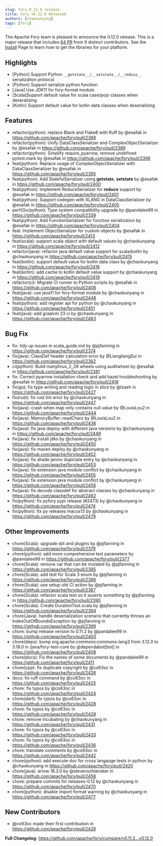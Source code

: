 ```yaml
---
slug: fory_0_12_0_release
title: Fory v0.12.0 Released
authors: [chaokunyang]
tags: [fory]
---
```


The Apache Fory team is pleased to announce the 0.12.0 release. This is a major release that includes [64 PR](https://github.com/apache/fory/compare/v0.11.2...v0.12.0) from 9 distinct contributors. See the [Install](https://fury.apache.org/docs/docs/start/install) Page to learn how to get the libraries for your platform.

## Highlights

* [Python] Support Python `__getstate__/__setstate__/__reduce__` serialization protocol
* [Python] Support serialize python function
* [Java] Use JDK11 for fory-format module
* [Scala]Support default value for scala case/pojo classes when deseralizing
* [Kotlin] Support default value for kotlin data classes when deserializing

## Features

* refactor(python): replace Black and Flake8 with Ruff by @esafak in https://github.com/apache/fory/pull/2388
* refactor(python): Unify DataClassSerializer and ComplexObjectSerializer by @esafak in https://github.com/apache/fory/pull/2389
* refactor(python): Simplify require_pyarrow, remove undefined pytest.mark by @esafak in https://github.com/apache/fory/pull/2396
* feat(python): Replace usage of ComplexObjectSerializer with DataClassSerializer by @esafak in https://github.com/apache/fory/pull/2395
* feat(python): Add StatefulSerializer using __getstate__, __setstate__ by @esafak in https://github.com/apache/fory/pull/2400
* feat(python): Implement ReduceSerializer for __reduce__ support by @esafak in https://github.com/apache/fory/pull/2401
* feat(python): Support codegen with XLANG in  DataClassSerializer by @esafak in https://github.com/apache/fory/pull/2405
* perf(Go/python): Type system compatibility upgrade by @pandalee99 in https://github.com/apache/fory/pull/2339
* feat(python): Add FunctionSerializer for function serialization by @esafak in https://github.com/apache/fory/pull/2404
* feat: Implement ObjectSerializer for custom objects by @esafak in https://github.com/apache/fory/pull/2413
* feat(scala): support scala object with default values by @chaokunyang in https://github.com/apache/fory/pull/2412
* refactor(java): refactor java default value support for scala/kotlin by @chaokunyang in https://github.com/apache/fory/pull/2415
* feat(kotlin): support default value for kotlin data class by @chaokunyang in https://github.com/apache/fory/pull/2416
* feat(kotlin): add cache to kotlin default value support by @chaokunyang in https://github.com/apache/fory/pull/2419
* refactor(ci): Migrate CI runner to Python scripts by @esafak in https://github.com/apache/fory/pull/2406
* feat(java): use java11 for fory-format module by @chaokunyang in https://github.com/apache/fory/pull/2448
* feat(python): add register api for python by @chaokunyang in https://github.com/apache/fory/pull/2451
* feat(java): add graalvm 23 ci by @chaokunyang in https://github.com/apache/fory/pull/2463

## Bug Fix

* fix: tidy up issues in scala_guide.md by @pjfanning in https://github.com/apache/fory/pull/2374
* fix(java): ClassDef header calculation error by @LiangliangSui in https://github.com/apache/fory/pull/2382
* ci(python): Build manylinux_2_28 wheels using auditwheel by @esafak in https://github.com/apache/fory/pull/2381
* fix: Correct pyarrow installation check and add bazel troubleshooting by @esafak in https://github.com/apache/fory/pull/2418
* fix(go): fix type writing and reading logic in slice by @lzaeh in https://github.com/apache/fory/pull/2427
* fix(rust): fix rust lint error by @chaokunyang in https://github.com/apache/fory/pull/2447
* fix(java): crash when map only contains null value by @LouisLou2 in https://github.com/apache/fory/pull/2444
* fix(java): MemoryBuffer::readChars by @LouisLou2 in https://github.com/apache/fory/pull/2438
* fix(java): fix java deploy with different java versions by @chaokunyang in https://github.com/apache/fory/pull/2449
* fix(java): fix install jdks by @chaokunyang in https://github.com/apache/fory/pull/2450
* fix(java): fix maven deploy by @chaokunyang in https://github.com/apache/fory/pull/2452
* fix(java): fix shade janino duplciate entry by @chaokunyang in https://github.com/apache/fory/pull/2453
* fix(java): fix extension java module conflict by @chaokunyang in https://github.com/apache/fory/pull/2455
* fix(java): fix extension java module conflict by @chaokunyang in https://github.com/apache/fory/pull/2456
* fix(java): fix decode classdef for abstract classes by @chaokunyang in https://github.com/apache/fory/pull/2462
* fix(python): fix pyfory pypi release (#2473) by @chaokunyang in https://github.com/apache/fory/pull/2474
* fix(python): fix py releases macos13 by @chaokunyang in https://github.com/apache/fory/pull/2479

## Other Improvements

* chore(Scala): upgrade sbt and plugins by @pjfanning in https://github.com/apache/fory/pull/2379
* chore(python): add more comprehensive test parameters by @pandalee99 in https://github.com/apache/fory/pull/2377
* chore(Scala): remove var that can be mutated by @pjfanning in https://github.com/apache/fory/pull/2385
* chore(Scala): add test for Scala 3 enum by @pjfanning in https://github.com/apache/fory/pull/2386
* chore(Scala): use setup-sbt CI action by @pjfanning in https://github.com/apache/fory/pull/2387
* chore(Scala): refactor scala test so it asserts something by @pjfanning in https://github.com/apache/fory/pull/2390
* chore(Scala): Create DurationTest.scala by @pjfanning in https://github.com/apache/fory/pull/2394
* chore(Java): handle deserialization scenario that currently throws an IndexOutOfBoundsException by @pjfanning in https://github.com/apache/fory/pull/2399
* chore: bump release version to 0.11.2 by @pandalee99 in https://github.com/apache/fory/pull/2403
* chore(deps): bump org.apache.commons:commons-lang3 from 3.12.0 to 3.18.0 in /java/fory-test-core by @dependabot[bot] in https://github.com/apache/fory/pull/2408
* chore(docs): Fix the names of some documents by @pandalee99 in https://github.com/apache/fory/pull/2411
* chore(cpp): fix duplicate copyright by @co63oc in https://github.com/apache/fory/pull/2426
* docs: fix ruff command by @co63oc in https://github.com/apache/fory/pull/2425
* chore: fix typos by @co63oc in https://github.com/apache/fory/pull/2424
* chore(dart): fix typos by @co63oc in https://github.com/apache/fory/pull/2428
* chore: fix typos by @co63oc in https://github.com/apache/fory/pull/2429
* chore: remove incubating by @chaokunyang in https://github.com/apache/fory/pull/2431
* chore: fix typos by @co63oc in https://github.com/apache/fory/pull/2433
* chore: fix typos by @co63oc in https://github.com/apache/fory/pull/2436
* chore: translate comments by @co63oc in https://github.com/apache/fory/pull/2442
* chore(python): add execute doc for cross langauge tests in python by @chaokunyang in https://github.com/apache/fory/pull/2420
* chore(java): arrow 18.3.0 by @stevenschlansker in https://github.com/apache/fory/pull/2458
* chore: prepare commits for releases-0.12 by @chaokunyang in https://github.com/apache/fory/pull/2470
* chore(python): disable import format warning by @chaokunyang in https://github.com/apache/fory/pull/2477

## New Contributors

* @co63oc made their first contribution in https://github.com/apache/fory/pull/2426

__Full Changelog__: https://github.com/apache/fory/compare/v0.11.2...v0.12.0
